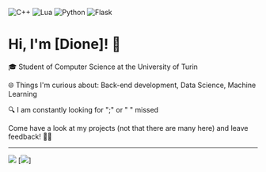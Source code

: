 ![C++](https://img.shields.io/badge/c++-%2300599C.svg?style=for-the-badge&logo=c%2B%2B&logoColor=white)
![Lua](https://img.shields.io/badge/lua-%232C2D72.svg?style=for-the-badge&logo=lua&logoColor=white)
![Python](https://img.shields.io/badge/python-3670A0?style=for-the-badge&logo=python&logoColor=ffdd54)
![Flask](https://img.shields.io/badge/flask-%23000.svg?style=for-the-badge&logo=flask&logoColor=white)

# Hi, I'm [Dione]! 👋

🎓 Student of Computer Science at the University of Turin 

🌐 Things I'm curious about: Back-end development, Data Science, Machine Learning

🔍 I am constantly looking for ";" or "  " missed

Come have a look at my projects (not that there are many here) and leave feedback! 👨‍💼

---
[![](https://visitcount.itsvg.in/api?id=mrdionesalvi&label=Profile%20Views&icon=7&pretty=false)](https://visitcount.itsvg.in)
[![](https://wakatime.com/share/@mrdionesalvi/bc991ab9-02f8-4580-80bd-27ba0b16b62d.svg)]
